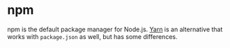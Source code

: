 # npm

npm is the default package manager for Node.js. [Yarn](https://yarnpkg.com/) is an alternative that works with `package.json` as well, but has some differences.
